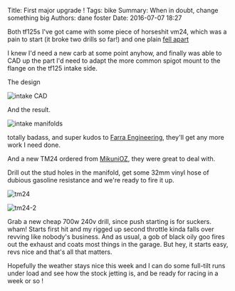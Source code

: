 Title: First major upgrade !
Tags: bike
Summary: When in doubt, change something big
Authors: dane foster
Date: 2016-07-07 18:27

Both tf125s I've got came with some piece of horseshit vm24, which was a pain to start (it broke two drills so far!) and one plain [fell apart]({filename}/race/race-day-3.md)

I knew I'd need a new carb at some point anyhow, and finally was able to CAD up the part I'd need to adapt the more common spigot mount to the flange on the tf125 intake side.

The design

![intake CAD]({photo}new-flatslide/intake.png)

And the result.

![intake manifolds]({photo}new-flatslide/IMG_1991.JPG)

totally badass, and super kudos to [Farra Engineering](http://www.farra.co.nz), they'll get any more work I need done.

And a new TM24 ordered from [MikuniOZ](http://www.mikunioz.com/), they were great to deal with.


Drill out the stud holes in the manifold, get some 32mm vinyl hose of dubious gasoline resistance and we're ready to fire it up.

![tm24]({photo}new-flatslide/IMG_1996.JPG)

![tm24-2]({photo}new-flatslide/IMG_1997-1.JPG)

Grab a new cheap 700w 240v drill, since push starting is for suckers. wham! Starts first hit and my rigged up second throttle kinda falls over revving like nobody's business. And as usual, a gob of black oily goo fires out the exhaust and coats most things in the garage. But hey, it starts easy, revs nice and that's all that matters.

Hopefully the weather stays nice this week and I can do some full-tilt runs under load and see how the stock jetting is, and be ready for racing in a week or so !

